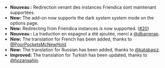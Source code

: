 * **Nouveau :** Redirection venant des instances Friendica sont maintenant supportées.
* **New:** The add-on now supports the dark system system mode on the options page.
* **New:** Redirecting from Friendica instances is now supported. ([#20](https://github.com/rugk/mastodon-simplified-federation/issues/20))
* **Nouveau :** La traduction en espagnol a été ajoutée, merci a [@dbarrerap](https://github.com/dbarrerap).
* **New:** The translation for French has been added, thanks to [@PoorPocketsMcNewHold](https://github.com/PoorPocketsMcNewHold).
* **New:** The translation for Russian has been added, thanks to [@katabasiz](https://github.com/katabasiz).
* **Improved:** The translation for Turkish has been updated, thanks to [@hozansahin](https://github.com/hozansahin).
